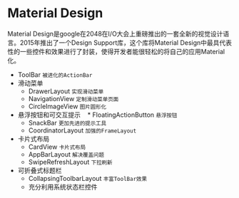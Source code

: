 # Material Design
Material Design是google在2048在I/O大会上重磅推出的一套全新的视觉设计语言。2015年推出了一个Design Support库，这个库将Material Design中最具代表性的一些控件和效果进行了封装，使得开发者能很轻松的将自己的应用Material化。
* ToolBar `被进化的ActionBar`
* 滑动菜单
    * DrawerLayout `实现滑动菜单`
    * NavigationView `定制滑动菜单页面`
    * CircleImageView `图片圆形化`
* 悬浮按钮和可交互提示
    * FloatingActionButton `悬浮按钮`
    * SnackBar `更加先进的提示工具`
    * CoordinatorLayout `加强的FrameLayout`
* 卡片式布局
    * CardView `卡片式布局`
    * AppBarLayout `解决覆盖问题`
    * SwipeRefreshLayout `下拉刷新`
* 可折叠式标题栏
    * CollapsingToolbarLayout `丰富ToolBar效果`
    * 充分利用系统状态栏控件
